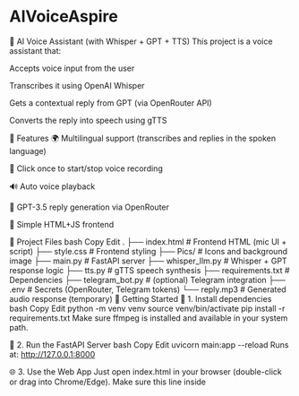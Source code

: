 # AIVoiceAspire

🧠 AI Voice Assistant (with Whisper + GPT + TTS)
This project is a voice assistant that:

Accepts voice input from the user

Transcribes it using OpenAI Whisper

Gets a contextual reply from GPT (via OpenRouter API)

Converts the reply into speech using gTTS

🎯 Features
🌍 Multilingual support (transcribes and replies in the spoken language)

🎤 Click once to start/stop voice recording

🔊 Auto voice playback

🧠 GPT-3.5 reply generation via OpenRouter

🧾 Simple HTML+JS frontend

📁 Project Files
bash
Copy
Edit
.
├── index.html           # Frontend HTML (mic UI + script)
├── style.css            # Frontend styling
├── Pics/                # Icons and background image
├── main.py              # FastAPI server
├── whisper_llm.py       # Whisper + GPT response logic
├── tts.py               # gTTS speech synthesis
├── requirements.txt     # Dependencies
├── telegram_bot.py      # (optional) Telegram integration
├── .env                 # Secrets (OpenRouter, Telegram tokens)
└── reply.mp3            # Generated audio response (temporary)
🚀 Getting Started
🔧 1. Install dependencies
bash
Copy
Edit
python -m venv venv
source venv/bin/activate
pip install -r requirements.txt
Make sure ffmpeg is installed and available in your system path.

🧪 2. Run the FastAPI Server
bash
Copy
Edit
uvicorn main:app --reload
Runs at: http://127.0.0.1:8000

🌐 3. Use the Web App
Just open index.html in your browser (double-click or drag into Chrome/Edge).
Make sure this line inside <script> points to your backend:

js
Copy
Edit
fetch('http://127.0.0.1:8000/upload', { ...
🔁 If you deploy using ngrok, replace with your HTTPS URL.

🤖 4. (Optional) Use the Telegram Bot
Edit your .env:

ini
Copy
Edit
TELEGRAM_BOT_TOKEN=your_bot_token
OPENROUTER_API_KEY=your_openrouter_key
Then run:

bash
Copy
Edit
python telegram_bot.py
🔑 Environment Variables
Create a .env file in the root directory with:

ini
Copy
Edit
OPENROUTER_API_KEY=your_openrouter_api_key
TELEGRAM_BOT_TOKEN=your_telegram_bot_token
📦 Requirements
Install via:

bash
Copy
Edit
pip install -r requirements.txt
Or manually:

txt
Copy
Edit
fastapi
uvicorn
gtts
openai-whisper
torch
python-dotenv
ffmpeg-python
requests
python-telegram-bot==20.7
python-multipart
🖼 Screenshot


🧠 Credits
Whisper

OpenRouter

gTTS

Inspired by natural multimodal human-AI interaction

Let me know if you want a version with GIF/screenshots or a live deployment badge.








Ask ChatGPT
